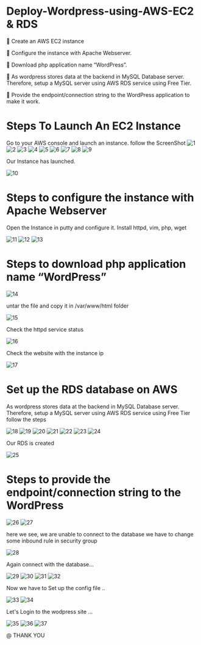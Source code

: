 # Deploy-Wordpress-using-AWS-EC2 & RDS

🔅 Create an AWS EC2 instance

🔅 Configure the instance with Apache Webserver.

🔅 Download php application name “WordPress”.

🔅 As wordpress stores data at the backend in MySQL Database server. Therefore, setup a MySQL server using AWS RDS service using Free Tier.

🔅 Provide the endpoint/connection string to the WordPress application to make it work.

# Steps To Launch An EC2 Instance

Go to your AWS console and launch an instance. follow the ScreenShot
![1](https://user-images.githubusercontent.com/60690689/127742745-47cfdb7f-48cb-45d7-a72b-bad93bdcd6b7.jpg)
![2](https://user-images.githubusercontent.com/60690689/127742762-7537cd89-18db-49cd-81d1-b566c82fb18f.jpg)
![3](https://user-images.githubusercontent.com/60690689/127742764-4d0770d2-48e0-4508-9727-fd5c1a3c4267.jpg)
![4](https://user-images.githubusercontent.com/60690689/127742776-af8501b6-8ee0-446e-a19b-ab264f090038.jpg)
![5](https://user-images.githubusercontent.com/60690689/127742779-e26d7872-2179-4690-a3a0-cce3681fb087.jpg)
![6](https://user-images.githubusercontent.com/60690689/127742786-52fb524b-dc63-4353-95b8-97b610393ebe.jpg)
![7](https://user-images.githubusercontent.com/60690689/127742793-e894fd36-36eb-45c5-8b6a-9f53d75e4414.jpg)
![8](https://user-images.githubusercontent.com/60690689/127742796-be5926d7-87a7-4ffb-8e0b-82c2c3ba9fab.jpg)
![9](https://user-images.githubusercontent.com/60690689/127742802-e085e942-963a-4f76-aeab-85a8d3b82018.jpg)

Our Instance has launched.

![10](https://user-images.githubusercontent.com/60690689/127742820-763a0603-8bf3-4a1a-b181-14b6a34b621d.jpg)

# Steps to configure the instance with Apache Webserver

Open the Instance in putty and configure it.
Install httpd, vim, php, wget

![11](https://user-images.githubusercontent.com/60690689/127742972-cb30ddbe-b748-46f2-b5eb-b3a6a62da93c.jpg)
![12](https://user-images.githubusercontent.com/60690689/127742976-2edc12c0-4267-4cec-9c6e-142e3137a966.jpg)
![13](https://user-images.githubusercontent.com/60690689/127742983-a2af7122-814c-4f65-ad4f-a122d756e5bd.jpg)

# Steps to download php application name “WordPress”

![14](https://user-images.githubusercontent.com/60690689/127743022-a67784ab-5171-43f9-bf19-1783336862f0.jpg)

untar the file and copy it in /var/www/html  folder

![15](https://user-images.githubusercontent.com/60690689/127743053-932fd28a-4cbe-4316-a369-23bb9b2fe401.jpg)

Check the httpd service status 

![16](https://user-images.githubusercontent.com/60690689/127743080-586a57b2-c530-44db-9170-c40297566844.jpg)

Check the website with the instance ip

![17](https://user-images.githubusercontent.com/60690689/127743104-c5165921-d258-4584-aafd-82aa077ea56b.jpg)

# Set up the RDS database on AWS

As wordpress stores data at the backend in MySQL Database server. Therefore, setup a MySQL server using AWS RDS service using Free Tier
follow the steps

![18](https://user-images.githubusercontent.com/60690689/127743209-0a72aaba-1bae-47dd-afcd-8ff58a2c8170.jpg)
![19](https://user-images.githubusercontent.com/60690689/127743221-72ac5072-3815-49a1-bf38-50310dcc7354.jpg)
![20](https://user-images.githubusercontent.com/60690689/127743230-cccdcd10-ca4c-4661-993f-33e2f5991b3a.jpg)
![21](https://user-images.githubusercontent.com/60690689/127743239-ab8fad21-dfde-43ce-ba31-dc3986d80734.jpg)
![22](https://user-images.githubusercontent.com/60690689/127743243-8ac58bcd-30aa-41b2-b49d-e63f7582221c.jpg)
![23](https://user-images.githubusercontent.com/60690689/127743258-d0c0badc-44c2-4a51-886e-9cee0a612bc2.jpg)
![24](https://user-images.githubusercontent.com/60690689/127743263-ed3ec054-4419-4f82-8ce0-9ec43ef9e6eb.jpg)

Our RDS is created

![25](https://user-images.githubusercontent.com/60690689/127743285-a780bc1f-3d03-4f63-8ff6-b6629c04dbbb.jpg)

# Steps to provide the endpoint/connection string to the WordPress

![26](https://user-images.githubusercontent.com/60690689/127743353-de911463-9f9e-4728-9566-f700fc0cf963.jpg)
![27](https://user-images.githubusercontent.com/60690689/127743360-308b4634-84ab-432a-bd6d-c05f33424775.jpg)

here we see, we are unable to connect to the database we have to change some inbound rule in security group 

![28](https://user-images.githubusercontent.com/60690689/127743408-a29e2af6-3e1b-44bc-be08-03c19a0b150e.jpg)

Again connect with the database...

![29](https://user-images.githubusercontent.com/60690689/127743429-8639a640-3cbd-4273-b628-0ebbd382cf1a.jpg)
![30](https://user-images.githubusercontent.com/60690689/127743438-fd4685cd-bb4b-4a66-80fa-88f9417176c6.jpg)
![31](https://user-images.githubusercontent.com/60690689/127743459-1b271824-8aa9-4ec2-8252-efd93f8c091d.jpg)
![32](https://user-images.githubusercontent.com/60690689/127743463-d5bb459c-fd1c-46f0-bb1d-ef06976b4df3.jpg)

Now we have to Set up the config file ..

![33](https://user-images.githubusercontent.com/60690689/127743487-122906b8-433e-4c88-b3d7-0af0a06607cb.jpg)
![34](https://user-images.githubusercontent.com/60690689/127743495-c169f304-2dd4-4fba-8609-eed2781d87b8.jpeg)

Let's Login to the wodpress site ...

![35](https://user-images.githubusercontent.com/60690689/127743515-de071077-902d-4adc-99b6-bc8808f574e9.jpg)
![36](https://user-images.githubusercontent.com/60690689/127743520-cefc7a3f-ba8b-4c4a-94aa-d04dbe3f21de.jpg)
![37](https://user-images.githubusercontent.com/60690689/127743534-239c5b80-0398-42f0-b69a-e8b496bc738a.jpg)

@ THANK YOU
